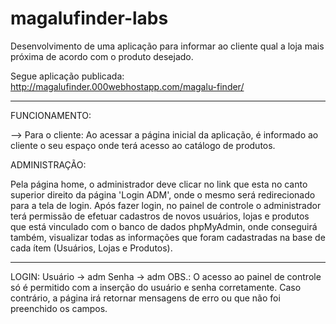 # magalufinder-labs

Desenvolvimento de uma aplicação para informar ao cliente qual a loja mais próxima de acordo com o produto desejado.

Segue aplicação publicada:
http://magalufinder.000webhostapp.com/magalu-finder/

------------------------------------------------------------------------------------------------------------------------------------------

FUNCIONAMENTO:

--> Para o cliente:
Ao acessar a página inicial da aplicação, é informado ao cliente o seu espaço onde terá acesso ao catálogo de produtos.

ADMINISTRAÇÃO:

Pela página home, o administrador deve clicar no link que esta no canto superior direito da página 'Login ADM', onde o mesmo será redirecionado para a tela de login.
  Após fazer login, no painel de controle o administrador terá permissão de efetuar cadastros de novos usuários, lojas e produtos que está vinculado com o banco de dados phpMyAdmin, onde conseguirá também, visualizar todas as informações que foram cadastradas na base de cada ítem (Usuários, Lojas e Produtos).

------------------------------------------------------------------------------------------------------------------------------------------

LOGIN:
Usuário -> adm
Senha -> adm
OBS.: O acesso ao painel de controle só é permitido com a inserção do usuário e senha corretamente. Caso contrário, a página irá retornar mensagens de erro ou que não foi preenchido os campos.
  
  

